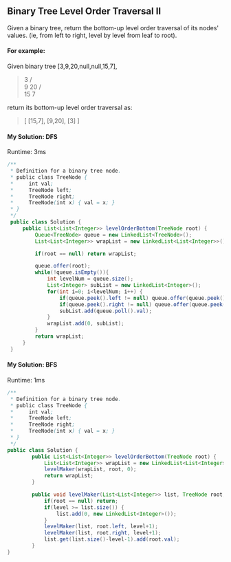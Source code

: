 ## Binary Tree Level Order Traversal II

Given a binary tree, return the bottom-up level order traversal of its nodes' values. (ie, from left to right, level by level from leaf to root).

#### For example:

Given binary tree [3,9,20,null,null,15,7],

>    3
   / \
  9  20
    /  \
   15   7

return its bottom-up level order traversal as:

>[
  [15,7],
  [9,20],
  [3]
]



#### My Solution: DFS

Runtime: 3ms

```java
/**
 * Definition for a binary tree node.
 * public class TreeNode {
 *     int val;
 *     TreeNode left;
 *     TreeNode right;
 *     TreeNode(int x) { val = x; }
 * }
 */
 public class Solution {
     public List<List<Integer>> levelOrderBottom(TreeNode root) {
         Queue<TreeNode> queue = new LinkedList<TreeNode>();
         List<List<Integer>> wrapList = new LinkedList<List<Integer>>();

         if(root == null) return wrapList;

         queue.offer(root);
         while(!queue.isEmpty()){
             int levelNum = queue.size();
             List<Integer> subList = new LinkedList<Integer>();
             for(int i=0; i<levelNum; i++) {
                 if(queue.peek().left != null) queue.offer(queue.peek().left);
                 if(queue.peek().right != null) queue.offer(queue.peek().right);
                 subList.add(queue.poll().val);
             }
             wrapList.add(0, subList);
         }
         return wrapList;
     }
 }
```


#### My Solution: BFS

Runtime: 1ms

```java
/**
 * Definition for a binary tree node.
 * public class TreeNode {
 *     int val;
 *     TreeNode left;
 *     TreeNode right;
 *     TreeNode(int x) { val = x; }
 * }
 */
public class Solution {
        public List<List<Integer>> levelOrderBottom(TreeNode root) {
            List<List<Integer>> wrapList = new LinkedList<List<Integer>>();
            levelMaker(wrapList, root, 0);
            return wrapList;
        }

        public void levelMaker(List<List<Integer>> list, TreeNode root, int level) {
            if(root == null) return;
            if(level >= list.size()) {
                list.add(0, new LinkedList<Integer>());
            }
            levelMaker(list, root.left, level+1);
            levelMaker(list, root.right, level+1);
            list.get(list.size()-level-1).add(root.val);
        }
}
```
